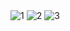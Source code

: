 <img src="https://i.ibb.co/FhFNLV8/1.jpg" alt="1" border="0">
<img src="https://i.ibb.co/hfgyD4m/2.jpg" alt="2" border="0">
<img src="https://i.ibb.co/L6XSftV/3.jpg" alt="3" border="0">